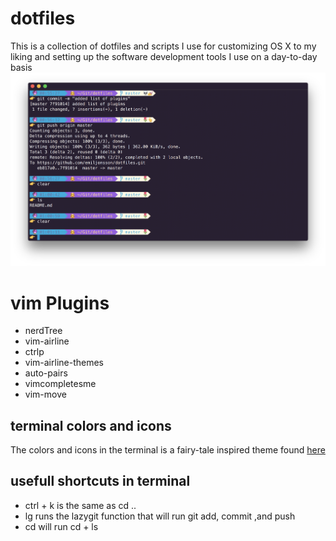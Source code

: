# dotfiles

This is a collection of dotfiles and scripts I use for customizing OS X to my liking and setting up the software development tools I use on a day-to-day basis
![Terminal.app](https://github.com/emiljonsson/dotfiles/blob/master/screenshots/terminal-app.png)
# vim Plugins
- nerdTree
- vim-airline
- ctrlp 
- vim-airline-themes
- auto-pairs
- vimcompletesme
- vim-move

## terminal colors and icons

The colors and icons in the terminal is a fairy-tale inspired theme found [here](https://github.com/mashaal/wild-cherry)

## usefull shortcuts in terminal

- ctrl + k is the same as cd ..
- lg runs the lazygit function that will run git add, commit ,and push
- cd will run cd + ls
